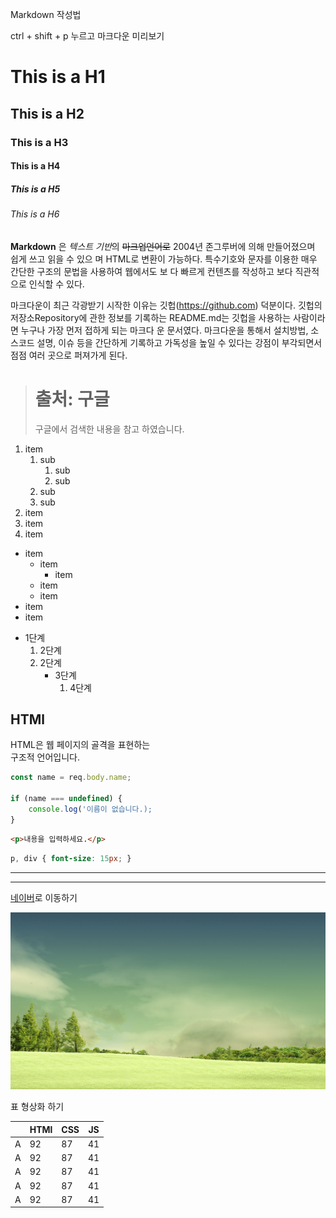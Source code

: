 Markdown 작성법

ctrl + shift + p 누르고 마크다운 미리보기

# This is a H1
## This is a H2
### This is a H3
#### This is a H4
##### This is a H5
###### This is a H6

**Markdown** 은 *텍스트 기반*의 ~~마크업언어로~~ 2004년 존그루버에 의해 만들어졌으며 쉽게 쓰고 읽을 수 있으
며 HTML로 변환이 가능하다. 특수기호와 문자를 이용한 매우 간단한 구조의 문법을 사용하여 웹에서도 보
다 빠르게 컨텐츠를 작성하고 보다 직관적으로 인식할 수 있다.

마크다운이 최근 각광받기 시작한 이유는 깃헙(https://github.com) 덕분이다. 깃헙의 저장소Repository에
관한 정보를 기록하는 README.md는 깃헙을 사용하는 사람이라면 누구나 가장 먼저 접하게 되는 마크다
운 문서였다. 마크다운을 통해서 설치방법, 소스코드 설명, 이슈 등을 간단하게 기록하고 가독성을 높일 수
있다는 강점이 부각되면서 점점 여러 곳으로 퍼져가게 된다.

> # 출처: 구글
> 구글에서 검색한 내용을 참고 하였습니다.

1. item
    1. sub
       1. sub
       2. sub
    2. sub
    3. sub
2. item
3. item
4. item
- item
  - item
    - item
  - item
  - item
- item
- item

* 1단계
  1. 2단계
  2. 2단계
     + 3단계
       1. 4단계

## HTMl

HTML은 웹 페이지의 골격을 표현하는   
구조적 언어입니다.

```javascript
const name = req.body.name;

if (name === undefined) {
    console.log('이름이 없습니다.);
}
```

```html
<p>내용을 입력하세요.</p>
```

```css
p, div { font-size: 15px; }
```

---

* * *


[네이버](https://www.naver.com)로 이동하기

![아이콘](배경화면.jpg)


표 형상화 하기

| | HTMl | CSS | JS |
|---|---|---|---|
| A | 92 | 87 | 41 |
| A | 92 | 87 | 41 |
| A | 92 | 87 | 41 |
| A | 92 | 87 | 41 |
| A | 92 | 87 | 41 |